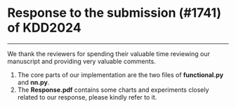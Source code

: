 # Response to the submission (#1741) of KDD2024
***
We thank the reviewers for spending their valuable time reviewing our manuscript and providing very valuable comments.

1. The core parts of our implementation are the two files of **functional.py** and **nn.py**.
2. The **Response.pdf** contains some charts and experiments closely related to our response, please kindly refer to it.
